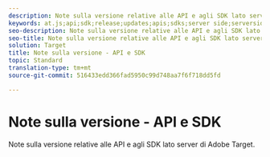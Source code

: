 ```yaml
---
description: Note sulla versione relative alle API e agli SDK lato server di Adobe Target
keywords: at.js;api;sdk;release;updates;apis;sdks;server side;serverside;server-side
seo-description: Note sulla versione relative alle API e agli SDK lato server di Adobe Target
seo-title: Note sulla versione relative alle API e agli SDK lato server di Adobe Target
solution: Target
title: Note sulla versione - API e SDK
topic: Standard
translation-type: tm+mt
source-git-commit: 516433edd366fad5950c99d748aa7f6f718dd5fd

---
```



# Note sulla versione - API e SDK

Note sulla versione relative alle API e agli SDK lato server di Adobe Target.
